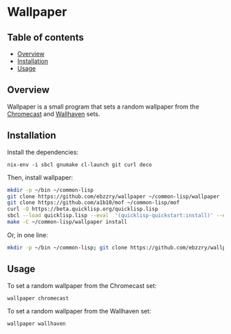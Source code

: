 Wallpaper
=========


<a name="toc">Table of contents</a>
-----------------------------------

- [Overview](#overview)
- [Installation](#installation)
- [Usage](#usage)


<a name="overview">Overview</a>
-------------------------------

Wallpaper is a small program that sets a random wallpaper from the
[Chromecast](https://en.wikipedia.org/wiki/Chromecast) and [Wallhaven](https://wallhaven.cc/)
sets.


<a name="installation">Installation</a>
---------------------------------------

Install the dependencies:

    nix-env -i sbcl gnumake cl-launch git curl deco

Then, install wallpaper:

```bash
mkdir -p ~/bin ~/common-lisp
git clone https://github.com/ebzzry/wallpaper ~/common-lisp/wallpaper
git clone https://github.com/a1b10/mof ~/common-lisp/mof
curl -O https://beta.quicklisp.org/quicklisp.lisp
sbcl --load quicklisp.lisp --eval  '(quicklisp-quickstart:install)' --eval '(let ((ql-util::*do-not-prompt* t)) (ql:add-to-init-file) (ql:quickload :cl-launch) (sb-ext:quit))'
make -C ~/common-lisp/wallpaper install
```

Or, in one line:

```bash
mkdir -p ~/bin ~/common-lisp; git clone https://github.com/ebzzry/wallpaper ~/common-lisp/wallpaper; git clone https://github.com/a1b10/mof ~/common-lisp/mof;  curl -O https://beta.quicklisp.org/quicklisp.lisp; sbcl --load quicklisp.lisp --eval  '(quicklisp-quickstart:install)' --eval '(let ((ql-util::*do-not-prompt* t)) (ql:add-to-init-file) (ql:quickload :cl-launch) (sb-ext:quit))'; make -C ~/common-lisp/wallpaper install
```


<a name="usage">Usage</a>
-------------------------

To set a random wallpaper from the Chromecast set:

    wallpaper chromecast

To set a random wallpaper from the Wallhaven set:

    wallpaper wallhaven
